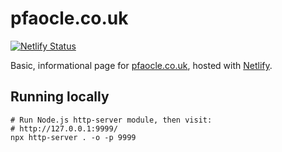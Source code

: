 pfaocle.co.uk
===

[![Netlify Status](https://api.netlify.com/api/v1/badges/bc8241fc-bf9f-4ba1-a493-4e165c48da50/deploy-status)](https://app.netlify.com/sites/pfaocle/deploys)

Basic, informational page for [pfaocle.co.uk], hosted with [Netlify].

## Running locally

```shell
# Run Node.js http-server module, then visit:
# http://127.0.0.1:9999/
npx http-server . -o -p 9999
```

[pfaocle.co.uk]: https://pfaocle.co.uk/
[Netlify]: https://www.netlify.com/
